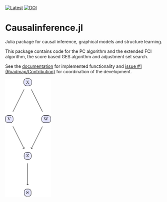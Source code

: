 
[![Latest](https://img.shields.io/badge/docs-latest-blue.svg)](https://mschauer.github.io/CausalInference.jl/latest/)
[![DOI](https://zenodo.org/badge/DOI/10.5281/zenodo.1005091.svg)](https://doi.org/10.5281/zenodo.1005091)

# Causalinference.jl

Julia package for causal inference, graphical models and structure learning.

This package contains code for the PC algorithm and the extended FCI algorithm, the score based GES algorithm and adjustment set search.

See the [documentation](https://mschauer.github.io/CausalInference.jl/latest/) for implemented functionality and [issue #1 (Roadmap/Contribution)](https://github.com/mschauer/CausalInference.jl/issues/1) for coordination of the development.

![Example output of PC algorithm](assets/pc_graph_linear.png)


